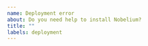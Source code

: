 ```yaml
---
name: Deployment error
about: Do you need help to install Nobelium?
title: ""
labels: deployment
---
```


<!-- 中文用户请注意：请使用英文描述问题，否则 issue 将会被关闭。 -->

